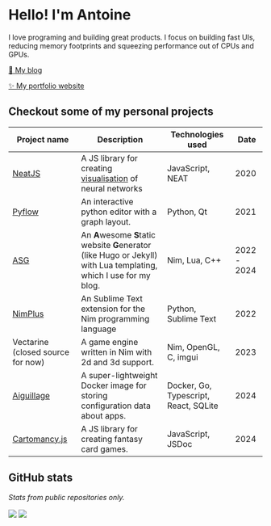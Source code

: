 # Hello! I'm Antoine

I love programing and building great products. I focus on building fast UIs, reducing memory footprints and squeezing performance out of CPUs and GPUs.

[📖 My blog](https://vanyle.github.io/)

[✨ My portfolio website](https://vanyle.netlib.re/)

## Checkout some of my personal projects

| Project name | Description | Technologies used | Date |
| -- | -- | -- | -- |
| [NeatJS](https://github.com/vanyle/neatjs) | A JS library for creating [visualisation](https://vanyle.github.io/posts/neuraldoc_fancy.html) of neural networks | JavaScript, NEAT | 2020 |
| [Pyflow](https://github.com/bycelium/Pyflow) | An interactive python editor with a graph layout. | Python, Qt | 2021 |
| [ASG](https://github.com/vanyle/asg) | An **A**wesome **S**tatic website **G**enerator (like Hugo or Jekyll) with Lua templating, which I use for my blog. | Nim, Lua, C++ | 2022 - 2024 |
| [NimPlus](https://github.com/vanyle/NimPlus/) | An Sublime Text extension for the Nim programming language | Python, Sublime Text | 2022 |
| Vectarine (closed source for now) | A game engine written in Nim with 2d and 3d support. | Nim, OpenGL, C, imgui | 2023 |
| [Aiguillage](https://github.com/vanyle/aiguillage) | A super-lightweight Docker image for storing configuration data about apps. | Docker, Go, Typescript, React, SQLite | 2024 |
| [Cartomancy.js](https://github.com/vanyle/Cartomancy) | A JS library for creating fantasy card games. | JavaScript, JSDoc | 2024 |


## GitHub stats
*Stats from public repositories only.*

<span>
<img align="center" src="https://github-readme-stats.vercel.app/api/top-langs/?username=vanyle&layout=compact&theme=transparent&r=1"/>
</span>
<span>
<img align="center" src="https://github-readme-stats.vercel.app/api?username=vanyle&show_icons=true&hide_rank=true&theme=transparent&r=1"/>
</span>
